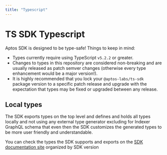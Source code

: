 ```yaml
---
title: "Typescript"
---
```


# TS SDK Typescript

Aptos SDK is designed to be type-safe! Things to keep in mind:

- Types currently require using TypeScript `v5.2.2` or greater.
- Changes to types in this repository are considered non-breaking and are usually released as patch semver changes (otherwise every type enhancement would be a major version!).
- It is highly recommended that you lock your `@aptos-labs/ts-sdk` package version to a specific patch release and upgrade with the expectation that types may be fixed or upgraded between any release.

## Local types

The SDK exports types on the top level and defines and holds all types locally and not using any external type generator excluding for Indexer GraphQL schema that even then the SDK customizes the generated types to be more user friendly and understandable.

You can check the types the SDK supports and exports on the [SDK documentation site](https://aptos-labs.github.io/aptos-ts-sdk/) organized by SDK version
